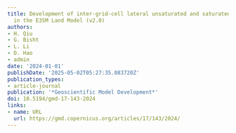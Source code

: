 ```yaml
---
title: Development of inter-grid-cell lateral unsaturated and saturated flow model
  in the E3SM Land Model (v2.0)
authors:
- H. Qiu
- G. Bisht
- L. Li
- D. Hao
- admin
date: '2024-01-01'
publishDate: '2025-05-02T05:27:35.083720Z'
publication_types:
- article-journal
publication: '*Geoscientific Model Development*'
doi: 10.5194/gmd-17-143-2024
links:
- name: URL
  url: https://gmd.copernicus.org/articles/17/143/2024/
---
```

